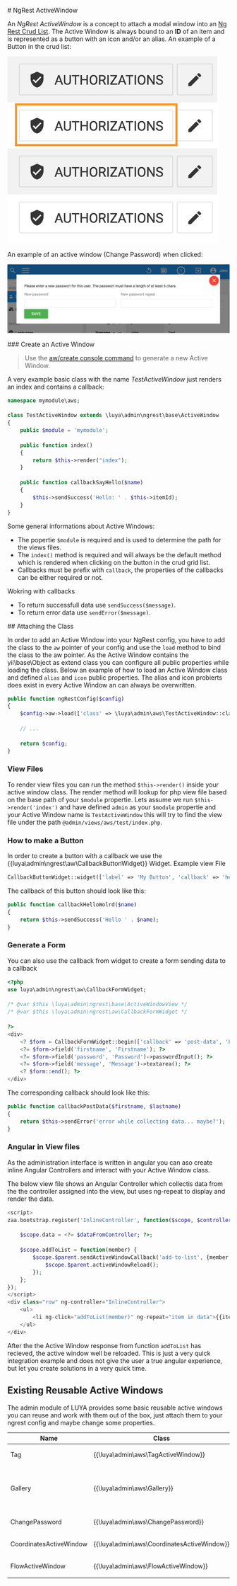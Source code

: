 # NgRest ActiveWindow

An *NgRest ActiveWindow* is a concept to attach a modal window into an [Ng Rest Crud List](ngrest-concept.md). The Active Window is always bound to an **ID** of an item and is represented as a button with an icon and/or an alias. An example of a Button in the crud list:

![button](https://raw.githubusercontent.com/luyadev/luya/master/docs/guide/img/aw_button.png "Active Window Button")

An example of an active window (Change Password) when clicked:

![overlay-window](https://raw.githubusercontent.com/luyadev/luya/master/docs/guide/img/aw_window.png "Active Window Overlay")

### Create an Active Window

> Use the [aw/create console command](luya-console.md) to generate a new Active Window.

A very example basic class with the name *TestActiveWindow* just renders an index and contains a callback:

```php
namespace mymodule\aws;

class TestActiveWindow extends \luya\admin\ngrest\base\ActiveWindow
{
    public $module = 'mymodule';
    
    public function index()
    {
        return $this->render("index");
    }
    
    public function callbackSayHello($name)
    {
        $this->sendSuccess('Hello: ' . $this->itemId);
    }
}
```

Some general informations about Active Windows:

+ The popertie `$module` is required and is used to determine the path for the views files.
+ The `index()` method is required and will always be the default method which is rendered when clicking on the button in the crud grid list.
+ Callbacks must be prefix with `callback`, the properties of the callbacks can be either required or not.

Wokring with callbacks

+ To return successfull data use `sendSuccess($message)`.
+ To return error data use `sendError($message)`.

## Attaching the Class

In order to add an Active Window into your NgRest config, you have to add the class to the `aw` pointer of your config and use the `load` method to bind the class to the aw pointer. As the Active Window contains the yii\base\Object as extend class you can configure all public properties while loading the class. Below an example of how to load an Active Window class and defined `alias` and `icon` public properties. The alias and icon probierts does exist in every Active Window an can always be overwritten.

```php
public function ngRestConfig($config)
{
    $config->aw->load(['class' => \luya\admin\aws\TestActiveWindow::className(), 'alias' => 'My Window Alias', 'icon' => 'extension']);
    
    // ...
    
    return $config;
}
```

### View Files

To render view files you can run the method `$this->render()` inside your active window class. The render method will lookup for php view file based on the base path of your `$module` propertie. Lets assume we run `$this->render('index')` and have defined `admin` as your `$module` propertie and your Active Window name is `TestActiveWindow` this will try to find the view file under the path `@admin/views/aws/test/index.php`. 

### How to make a Button

In order to create a button with a callback we use the {{luya\admin\ngrest\aw\CallbackButtonWidget}} Widget. Example view File

```php
CallbackButtonWidget::widget(['label' => 'My Button', 'callback' => 'hello-world', 'params' => ['name' => 'John Doe']]);
```

The callback of this button should look like this:

```php
public function callbackHelloWolrd($name)
{
    return $this->sendSuccess('Hello ' . $name);
}
```

### Generate a Form

You can also use the callback from widget to create a form sending data to a callback

```php
<?php
use luya\admin\ngrest\aw\CallbackFormWidget;

/* @var $this \luya\admin\ngrest\base\ActiveWindowView */
/* @var $this \luya\admin\ngrest\aw\CallbackFormWidget */ 

?>
<div>
    <? $form = CallbackFormWidget::begin(['callback' => 'post-data', 'buttonValue' => 'Submit']); ?>
    <?= $form->field('firstname', 'Firstname'); ?>
    <?= $form->field('password', 'Password')->passwordInput(); ?>
    <?= $form->field('message', 'Message')->textarea(); ?>
    <? $form::end(); ?>
</div>
```

The corresponding callback should look like this:

```php
public function callbackPostData($firstname, $lastname)
{
    return $this->sendError('error while collecting data... maybe?');
}
```

### Angular in View files

As the administration interface is written in angular you can aso create inline Angular Controllers and interact with your Active Window class.

The below view file shows an Angular Controller which collectis data from the the controller assigned into the view, but uses ng-repeat to display and render the data.

```php
<script>
zaa.bootstrap.register('InlineController', function($scope, $controller) {

	$scope.data = <?= $dataFromController; ?>;

	$scope.addToList = function(member) {
		$scope.$parent.sendActiveWindowCallback('add-to-list', {member:member}).then(function(response) {
			$scope.$parent.activeWindowReload();
		});
	};
});
</script>
<div class="row" ng-controller="InlineController">
	<ul>
		<li ng-click="addToList(member)" ng-repeat="item in data">{{item.name}}</li>
	</ul>
</div>
```

After the the Active Window response from function `addToList` has recieved, the active window well be reloaded. This is just a very quick integration example and does not give the user a true angular experience, but let you create solutions in a very quick time.

## Existing Reusable Active Windows

The admin module of LUYA provides some basic reusable active windows you can reuse and work with them out of the box, just attach them to your ngrest config and maybe change some properties.

|Name   |Class |Public Properties
|--     |--     |--
|Tag    |{{\luya\admin\aws\TagActiveWindow}}|<ul><li>$tableName</li></ul>
|Gallery|{{\luya\admin\aws\Gallery}}|<ul><li>$refTableName</li><li>$imageIdFieldName</li><li>$refFieldName</li></ul>
|ChangePassword|{{\luya\admin\aws\ChangePassword}}|<ul><li>$className</li></ul>
|CoordinatesActiveWindow|{{\luya\admin\aws\CoordinatesActiveWindow}}|<ul><li>$ampsApikey</li></ul>
|FlowActiveWindow|{{\luya\admin\aws\FlowActiveWindow}}|<ul><li>$modelClass</li></ul>
